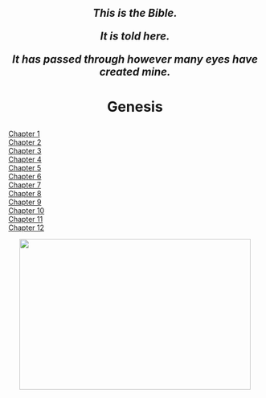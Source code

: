 <h2 align="center">

_This is the Bible._

_It is told here._

_It has passed through however many eyes have created mine._

</h2>


<h1 align='center'>
  
Genesis

</h1>

   
[Chapter 1](https://icecauldron.github.io/Genesis/Genesis01)  
[Chapter 2](https://icecauldron.github.io/Genesis/Genesis02)  
[Chapter 3](https://icecauldron.github.io/Genesis/Genesis03)  
[Chapter 4](https://icecauldron.github.io/Genesis/Genesis04)  
[Chapter 5](https://icecauldron.github.io/Genesis/Genesis05)  
[Chapter 6](https://icecauldron.github.io/Genesis/Genesis06)  
[Chapter 7](https://icecauldron.github.io/Genesis/Genesis07)  
[Chapter 8](https://icecauldron.github.io/Genesis/Genesis08)  
[Chapter 9](https://icecauldron.github.io/Genesis/Genesis09)  
[Chapter 10](https://icecauldron.github.io/Genesis/Genesis10)  
[Chapter 11](https://icecauldron.github.io/Genesis/Genesis11)  
[Chapter 12](https://icecauldron.github.io/Genesis/Genesis12)  


<p align="center">
 
  <img width="460" height="300" src="https://user-images.githubusercontent.com/49413578/136612430-dcfc4d11-f25d-4703-882d-15fecf380e96.PNG">
  
</p>

